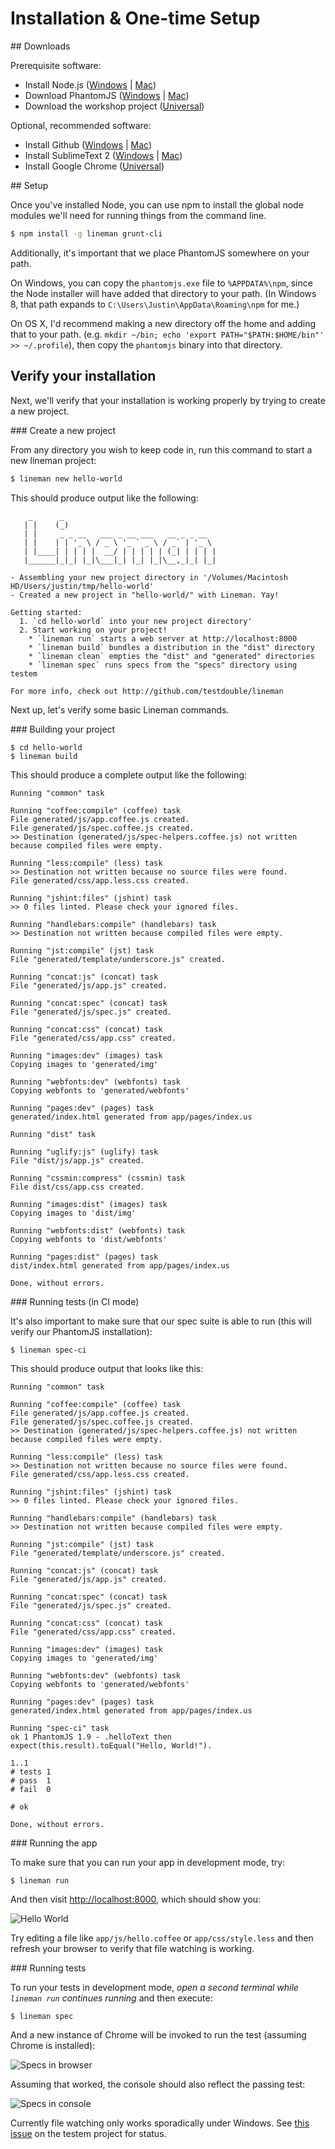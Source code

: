 # Installation & One-time Setup

<div class="link" id="downloads"></div>
## Downloads

Prerequisite software:

* Install Node.js ([Windows](http://nodejs.org/dist/v0.10.18/node-v0.10.18-x86.msi) | [Mac](http://nodejs.org/dist/v0.10.18/node-v0.10.18.pkg))
* Download PhantomJS ([Windows](https://phantomjs.googlecode.com/files/phantomjs-1.9.2-windows.zip) | [Mac](https://phantomjs.googlecode.com/files/phantomjs-1.9.2-macosx.zip))
* Download the workshop project ([Universal](/img/workshop-project.zip))

Optional, recommended software:

* Install Github ([Windows](http://github-windows.s3.amazonaws.com/GitHubSetup.exe) | [Mac](https://central.github.com/mac/latest))
* Install SublimeText 2 ([Windows](http://c758482.r82.cf2.rackcdn.com/Sublime%20Text%202.0.2%20Setup.exe) | [Mac](http://c758482.r82.cf2.rackcdn.com/Sublime%20Text%202.0.2.dmg))
* Install Google Chrome ([Universal](https://www.google.com/intl/en/chrome/browser/))

<div class="link" id="setup"></div>
## Setup

Once you've installed Node, you can use npm to install the global node modules we'll need for running things from the command line.

``` bash
$ npm install -g lineman grunt-cli
```

Additionally, it's important that we place PhantomJS somewhere on your path.


<i class="icon-windows"></i> On Windows, you can copy the `phantomjs.exe` file to `%APPDATA%\npm`, since the Node installer will have added that directory to your path. (In Windows 8, that path expands to `C:\Users\Justin\AppData\Roaming\npm` for me.)

<i class="icon-apple"></i> On OS X, I'd recommend making a new directory off the home and adding that to your path. (e.g. `mkdir ~/bin; echo 'export PATH="$PATH:$HOME/bin"' >> ~/.profile`), then copy the `phantomjs` binary into that directory.

## Verify your installation

Next, we'll verify that your installation is working properly by trying to create a new project.

<div class="link" id="new"></div>
### Create a new project

From any directory you wish to keep code in, run this command to start a new lineman project:

``` bash
$ lineman new hello-world
```

This should produce output like the following:

```
    _      _
   | |    (_)
   | |     _ _ __   ___ _ __ ___   __ _ _ __
   | |    | | '_ \ / _ \ '_ ` _ \ / _` | '_ \
   | |____| | | | |  __/ | | | | | (_| | | | |
   |______|_|_| |_|\___|_| |_| |_|\__,_|_| |_|

- Assembling your new project directory in '/Volumes/Macintosh HD/Users/justin/tmp/hello-world'
- Created a new project in "hello-world/" with Lineman. Yay!

Getting started:
  1. `cd hello-world` into your new project directory'
  2. Start working on your project!
    * `lineman run` starts a web server at http://localhost:8000
    * `lineman build` bundles a distribution in the "dist" directory
    * `lineman clean` empties the "dist" and "generated" directories
    * `lineman spec` runs specs from the "specs" directory using testem

For more info, check out http://github.com/testdouble/lineman
```

Next up, let's verify some basic Lineman commands.

<div class="link" id="build"></div>
### Building your project

```
$ cd hello-world
$ lineman build
```

This should produce a complete output like the following:

```
Running "common" task

Running "coffee:compile" (coffee) task
File generated/js/app.coffee.js created.
File generated/js/spec.coffee.js created.
>> Destination (generated/js/spec-helpers.coffee.js) not written because compiled files were empty.

Running "less:compile" (less) task
>> Destination not written because no source files were found.
File generated/css/app.less.css created.

Running "jshint:files" (jshint) task
>> 0 files linted. Please check your ignored files.

Running "handlebars:compile" (handlebars) task
>> Destination not written because compiled files were empty.

Running "jst:compile" (jst) task
File "generated/template/underscore.js" created.

Running "concat:js" (concat) task
File "generated/js/app.js" created.

Running "concat:spec" (concat) task
File "generated/js/spec.js" created.

Running "concat:css" (concat) task
File "generated/css/app.css" created.

Running "images:dev" (images) task
Copying images to 'generated/img'

Running "webfonts:dev" (webfonts) task
Copying webfonts to 'generated/webfonts'

Running "pages:dev" (pages) task
generated/index.html generated from app/pages/index.us

Running "dist" task

Running "uglify:js" (uglify) task
File "dist/js/app.js" created.

Running "cssmin:compress" (cssmin) task
File dist/css/app.css created.

Running "images:dist" (images) task
Copying images to 'dist/img'

Running "webfonts:dist" (webfonts) task
Copying webfonts to 'dist/webfonts'

Running "pages:dist" (pages) task
dist/index.html generated from app/pages/index.us

Done, without errors.
```

<div class="link" id="spec-ci"></div>
### Running tests (in CI mode)

It's also important to make sure that our spec suite is able to run (this will verify our PhantomJS installation):

```
$ lineman spec-ci
```

This should produce output that looks like this:

```
Running "common" task

Running "coffee:compile" (coffee) task
File generated/js/app.coffee.js created.
File generated/js/spec.coffee.js created.
>> Destination (generated/js/spec-helpers.coffee.js) not written because compiled files were empty.

Running "less:compile" (less) task
>> Destination not written because no source files were found.
File generated/css/app.less.css created.

Running "jshint:files" (jshint) task
>> 0 files linted. Please check your ignored files.

Running "handlebars:compile" (handlebars) task
>> Destination not written because compiled files were empty.

Running "jst:compile" (jst) task
File "generated/template/underscore.js" created.

Running "concat:js" (concat) task
File "generated/js/app.js" created.

Running "concat:spec" (concat) task
File "generated/js/spec.js" created.

Running "concat:css" (concat) task
File "generated/css/app.css" created.

Running "images:dev" (images) task
Copying images to 'generated/img'

Running "webfonts:dev" (webfonts) task
Copying webfonts to 'generated/webfonts'

Running "pages:dev" (pages) task
generated/index.html generated from app/pages/index.us

Running "spec-ci" task
ok 1 PhantomJS 1.9 - .helloText then expect(this.result).toEqual("Hello, World!").

1..1
# tests 1
# pass  1
# fail  0

# ok

Done, without errors.
```

<div class="link" id="run"></div>
### Running the app

To make sure that you can run your app in development mode, try:

```
$ lineman run
```

And then visit [http://localhost:8000](http://localhost:8000), which should show you:

![Hello World](/img/hello-world.png)

Try editing a file like `app/js/hello.coffee` or `app/css/style.less` and then refresh your browser to verify that file watching is working.

<div class="link" id="spec"></div>
### Running tests

To run your tests in development mode, *open a second terminal while `lineman run` continues running* and then execute:

```
$ lineman spec
```

And a new instance of Chrome will be invoked to run the test (assuming Chrome is installed):

![Specs in browser](/img/spec-browser.png)

Assuming that worked, the console should also reflect the passing test:

![Specs in console](/img/spec-cli.png)

Currently file watching only works sporadically under Windows. See [this issue](https://github.com/airportyh/testem/issues/293) on the testem project for status.
